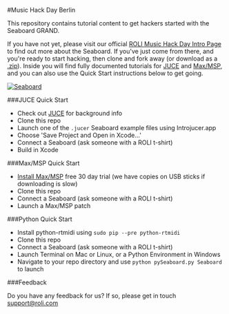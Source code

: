 #Music Hack Day Berlin

This repository contains tutorial content to get hackers started with the Seaboard GRAND.

If you have not yet, please visit our official [ROLI Music Hack Day Intro Page](https://www.roli.com/musichackday/) to find out more about the Seaboard. If you've just come from there, and you're ready to start hacking, then clone and fork away (or download as a [.zip](https://github.com/WeAreROLI/MHDBerlin/archive/master.zip)). Inside you will find fully documented tutorials for [JUCE](http://www.juce.com/about-juce) and [Max/MSP](http://cycling74.com/products/max/), and you can also use the Quick Start instructions below to get going.

[![Seaboard](https://www.roli.com/wp-content/uploads/2014/05/Seaboard-GRAND-LFE-Standing.png)](roli.com/seaboard)

###JUCE Quick Start

- Check out [JUCE](http://www.juce.com/about-juce) for background info
- Clone this repo
- Launch one of the `.jucer` Seaboard example files using Introjucer.app
- Choose 'Save Project and Open in Xcode...'
- Connect a Seaboard (ask someone with a ROLI t-shirt)
- Build in Xcode

###Max/MSP Quick Start

- [Install Max/MSP](http://cycling74.com/products/max/) free 30 day trial (we have copies on USB sticks if downloading is slow)
- Clone this repo
- Connect a Seaboard (ask someone with a ROLI t-shirt)
- Launch a Max/MSP patch

###Python Quick Start
- Install python-rtmidi using `sudo pip --pre python-rtmidi`
- Clone this repo
- Connect a Seaboard (ask someone with a ROLI t-shirt)
- Launch Terminal on Mac or Linux, or a Python Environment in Windows
- Navigate to your repo directory and use `python pySeaboard.py Seaboard` to launch

###Feedback

Do you have any feedback for us? If so, please get in touch support@roli.com
